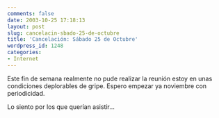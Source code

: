 ```yaml
---
comments: false
date: 2003-10-25 17:18:13
layout: post
slug: cancelacin-sbado-25-de-octubre
title: 'Cancelación: Sábado 25 de Octubre'
wordpress_id: 1248
categories:
- Internet
---
```


Este fin de semana realmente no pude realizar la reunión estoy en unas condiciones deplorables de gripe. Espero empezar ya noviembre con periodicidad.





Lo siento por los que querían asistir…




 
